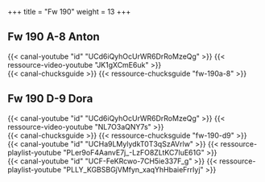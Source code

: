 +++
title = "Fw 190"
weight = 13
+++

## Fw 190 A-8 Anton

<div class="contenu"> <!-- le hangar de Sklang //-->
{{< canal-youtube "id" "UCd6iQyhOcUrWR6DrRoMzeQg" >}}
{{< ressource-video-youtube "JK1gXCmE6uk" >}}
</div>

<div class="contenu"> <!-- Chuck's guide //-->
{{< canal-chucksguide >}}
{{< ressource-chucksguide "fw-190a-8" >}}
</div>

## Fw 190 D-9 Dora

<div class="contenu"> <!-- le hangar de Sklang //-->
{{< canal-youtube "id" "UCd6iQyhOcUrWR6DrRoMzeQg" >}}
{{< ressource-video-youtube "NL7O3aQNY7s" >}}
</div>

<div class="contenu"> <!-- Chuck's guide //-->
{{< canal-chucksguide >}}
{{< ressource-chucksguide "fw-190-d9" >}}
</div>

<div class="contenu"> <!-- Matt Waggner //-->
{{< canal-youtube "id" "UCHa9LMylydkT0T3qSzAVrlw" >}}
{{< ressource-playlist-youtube "PLer9oF4AanvE7j_-LzFO8ZLtKC7IuE61G" >}}
</div>

<div class="contenu"> <!-- Deephack //-->
{{< canal-youtube "id" "UCF-FeKRcwo-7CH5ie337F_g" >}}
{{< ressource-playlist-youtube "PLLY_KGBSBGjVMfyn_xaqYhHbaieFrrIyj" >}}
</div>
